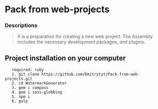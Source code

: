 # Pack from web-projects

### Descriptions
> It is a preparation for creating a new web project. 
> The Assembly includes the necessary development packages, and plugins.

## Project installation on your computer
```
   required: ruby
   1. git clone https://github.com/Dmitrytyt/Pack-from-web-projects.git
   2. cd WatermarkGenerator
   3. gem i compass
   4. gem i sass-globbing
   5. npm i
   6. gulp
```   